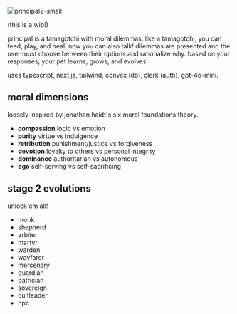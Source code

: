 
![principal2-small](https://github.com/user-attachments/assets/af1dc215-22a6-4f7f-8d7e-ae5f3da43075)

(this is a wip!)

principal is a tamagotchi with moral dilemmas. like a tamagotchi, you can feed, play, and heal. now you can also talk! dilemmas are presented and the user must choose between their options and rationalize why. based on your responses, your pet learns, grows, and evolves.

uses typescript, next.js, tailwind, convex (db), clerk (auth), gpt-4o-mini.

## moral dimensions
loosely inspired by jonathan haidt's six moral foundations theory.

- **compassion** logic vs emotion
- **purity** virtue vs indulgence
- **retribution** punishment/justice vs forgiveness
- **devotion** loyalty to others vs personal integrity
- **dominance** authoritarian vs autonomous
- **ego** self-serving vs self-sacrificing

## stage 2 evolutions
unlock em all!
- monk
- shepherd
- arbiter
- martyr
- warden
- wayfarer
- mercenary
- guardian
- patrician
- sovereign
- cultleader
- npc
